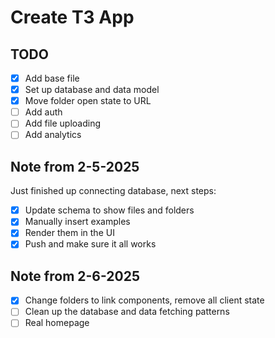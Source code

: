 # Create T3 App

## TODO

- [x] Add base file
- [x] Set up database and data model
- [x] Move folder open state to URL
- [ ] Add auth
- [ ] Add file uploading
- [ ] Add analytics

## Note from 2-5-2025

Just finished up connecting database, next steps:

- [x] Update schema to show files and folders
- [x] Manually insert examples
- [x] Render them in the UI
- [x] Push and make sure it all works

## Note from 2-6-2025

- [x] Change folders to link components, remove all client state
- [ ] Clean up the database and data fetching patterns
- [ ] Real homepage
